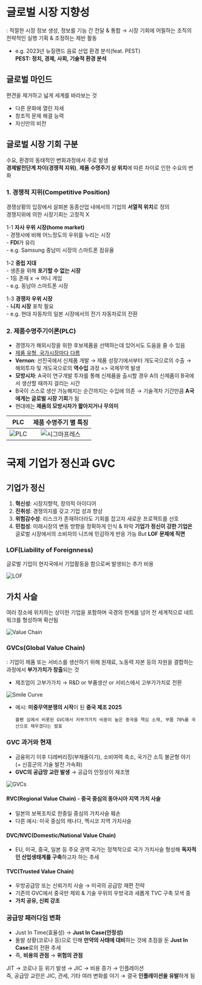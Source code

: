 # **글로벌 시장 지향성**
: 적절한 시장 정보 생성, 정보를 기능 간 전달 & 통합 → 시장 기회에 어필하는 조직의 전략적인 실행 기획 & 조정하는 제반 활동<br>
- e.g. 2023년 뉴질랜드 음료 산업 환경 분석(feat. PEST)<br>
**PEST: 정치, 경제, 사회, 기술적 환경 분석**

## **글로벌 마인드**
편견을 제거하고 넓게 세계를 바라보는 것<br>
- 다른 문화에 열린 자세
- 창조적 문제 해결 능력
- 자신만의 비전

## **글로벌 시장 기회 구분**
수요, 환경의 동태적인 변화과정에서 주로 발생<br>
**경제발전단계 차이(경쟁적 지위)**, **제품 수명주기 상 위치**에 따른 차이로 인한 수요의 변화

### 1. **경쟁적 지위(Competitive Position)**
경쟁상황의 입장에서 살펴본 동종산업 내에서의 기업의 **서열적 위치**로 정의<br>
경쟁지위에 의한 시장기회는 고정적 X<br>
    
1-1 **자사 우위 시장(home market)**<br>
    - 경쟁사에 비해 어느정도의 우위를 누리는 시장<br>
    - **FDI**가 유리<br>
    - e.g. Samsung 중남미 시장의 스마트폰 점유율<br>

1-2 **중립 지대**<br>
    - 생존을 위해 **포기할 수 없는 시장**<br>
    - 1등 존재 x → 머니 게임<br>
    - e.g. 동남아 스마트폰 시장<br>

1-3 **경쟁자 우위 시장**<br>
    - **니치 시장** 포착 필요<br>
    - e.g. 현대 자동차의 일본 시장에서의 전기 자동차로의 전환<br>

### 2. **제품수명주기이론(PLC)**


- 경영자가 해외시장을 위한 후보제품을 선택하는데 있어서도 도움을 줄 수 있음<br>
- <U>제품 유형, 국가시장마다 다름</U><br>
- **Vernon**: 선진국에서 신제품 개발 → 제품 성장기에서부터 개도국으로의 수출 → 해외투자 및 개도국으로의 **역수입** 과정 => 국제무역 발생
- **모방시차**: A국이 연구개발 투자를 통해 신제품을 출시할 경우 A의 신제품이 B국에서 생산할 때까지 걸리는 시간
- B국이 스스로 생산 가능해지는 순간까지는 수입에 의존 → 기술격차 기간만큼 **A국에게는 글로벌 시장 기회**가 됨
- 현대에는 **제품의 모방시차가 짧아지거나 무의미**

|          PLC          |          제품 수명주기 별 특징         |   
|:---------------------:|:------------------------------------:|
| ![PLC](../img/PLC.png) | ![시그마프레스](../img/Sigmapress.png) |

# **국제 기업가 정신과 GVC**

## **기업가 정신**
1. **혁신성**: 시장지향적, 창의적 아이디어
2. **진취성**: 경쟁의지를 갖고 기업 성과 향상
3. **위험감수성**: 리스크가 존재하더라도 기회를 잡고자 새로운 프로젝트를 선호
4. **민첩성**: 미래시장의 변동 방향을 정확하게 인식 & 파악
**기업가 정신이 강한 기업은** 글로벌 시장에서의 소비자의 니즈에 민감하게 반응 가능 But **LOF 문제에 직면**

### **LOF(Liability of Foreignness)** 
글로벌 기업이 현지국에서 기업활동을 함으로써 발생되는 추가 비용

![LOF](../img/LOF.png)

## **가치 사슬**
여러 장소에 위치하는 상이한 기업을 포함하며 국경의 한계를 넘어 전 세계적으로 네트워크를 형성하며 확산됨

![Value Chain](../img/ValueChain.png)

### **GVCs(Global Value Chain)**
: 기업이 제품 또는 서비스를 생산하기 위해 원재료, 노동력 자본 등의 자원을 결합하는 과정에서 **부가가치가 창출**되는 것
- 제조업이 고부가가치 → R&D or 부품생산 or 서비스에서 고부가가치로 전환

![Smile Curve](../img/SmileCurve.png)

- 예시: **미중무역분쟁의 시작**이 된 **중국 제조 2025**
    ```
    볼펜 심에서 비롯된 GVC에서 저부가가치 비중이 높은 중국을 핵심 소재, 부품 70%를 국산으로 채우겠다는 발표
    ```

### **GVC 과거와 현재**
- 금융위기 이후 디레버리징(부채줄이기), 소비여력 축소, 국가간 소득 불균형 야기<br> (+ 신흥군의 기술 발전 가속화)
- **GVC의 공급망 교란 발생** → 공급의 안정성이 재조명

![GVCs](../img/GVCs.png)

#### **RVC(Regional Value Chain)** - 중국 중심의 동아시아 지역 가치 사슬
- 일본의 보복조치로 한중일 중심의 가치사슬 훼손
- 다른 예시: 미국 중심의 캐나다, 멕시코 지역 가치사슬

#### **DVC/NVC(Domestic/National Value Chain)**
- EU, 미국, 중국, 일본 등 주요 권역 국가는 정책적으로 국가 가치사슬 형성해 **독자적인 산업생태계를 구축**하고자 하는 추세

#### **TVC(Trusted Value Chain)**
- 우방공급망 또는 신뢰가치 사슬 → 미국의 공급망 재편 전략
- 기존의 GVC에서 중국만 제외 & 기술 우위의 우방국과 새롭게 TVC 구축 모색 중
- **가치 공유, 신뢰 강조**

### **공급망 패러다임 변화**
- Just In Time(효율성) → **Just In Case(안정성)**
- 돌발 상황(코로나 등)으로 인해 **만약의 사태에 대비**하는 것에 초점을 둔 **Just In Case**로의 전환 추세
- 즉, **비용의 관점** → **위험의 관점**

JIT → 코로나 등 위기 발생 → JIC → 비용 증가 → 인플레이션<br>
즉, 공급망 교란은 JIC, 관세, 기타 여러 변화를 야기 → 결국 **인플레이션을 유발**하게 됨